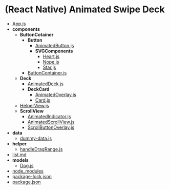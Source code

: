 # (React Native) Animated Swipe Deck


   - [App.js](App.js)
   - __components__
     - __ButtonCotainer__
       - __Button__
         - [AnimatedButton.js](components/ButtonCotainer/Button/AnimatedButton.js)
         - __SVGComponents__
           - [Heart.js](components/ButtonCotainer/Button/SVGComponents/Heart.js)
           - [Nope.js](components/ButtonCotainer/Button/SVGComponents/Nope.js)
           - [Star.js](components/ButtonCotainer/Button/SVGComponents/Star.js)
       - [ButtonContainer.js](components/ButtonCotainer/ButtonContainer.js)
     - __Deck__
       - [AnimatedDeck.js](components/Deck/AnimatedDeck.js)
       - __DeckCard__
         - [AnimatedOverlay.js](components/Deck/DeckCard/AnimatedOverlay.js)
         - [Card.js](components/Deck/DeckCard/Card.js)
     - [HelperView.js](components/HelperView.js)
     - __ScrollView__
       - [AnimatedIndicator.js](components/ScrollView/AnimatedIndicator.js)
       - [AnimatedScrollView.js](components/ScrollView/AnimatedScrollView.js)
       - [ScrollButtonOverlay.js](components/ScrollView/ScrollButtonOverlay.js)
   - __data__
     - [dummy\-data.js](data/dummy-data.js)
   - __helper__
     - [handleDragRange.js](helper/handleDragRange.js)
   - [list.md](list.md)
   - __models__
     - [Dog.js](models/Dog.js)
   - [node\_modules](node_modules)
   - [package\-lock.json](package-lock.json)
   - [package.json](package.json)

